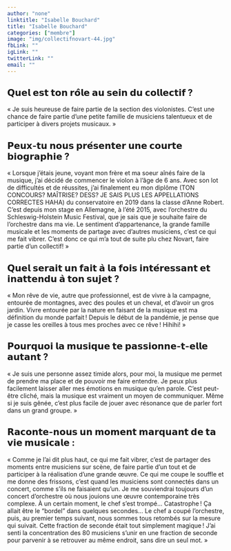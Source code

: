 ```yaml
---
author: "none"
linktitle: "Isabelle Bouchard"
title: "Isabelle Bouchard"
categories: ["membre"]
image: "img/collectifnovart-44.jpg"
fbLink: ""
igLink: ""
twitterLink: ""
email: ""
---
```


## 𝗤𝘂𝗲𝗹 𝗲𝘀𝘁 𝘁𝗼𝗻 𝗿𝗼̂𝗹𝗲 𝗮𝘂 𝘀𝗲𝗶𝗻 𝗱𝘂 𝗰𝗼𝗹𝗹𝗲𝗰𝘁𝗶𝗳 ?
« Je suis heureuse de faire partie de la section des violonistes. C’est une chance de faire partie d’une petite famille de musiciens talentueux et de participer à divers projets musicaux. »

## 𝗣𝗲𝘂𝘅-𝘁𝘂 𝗻𝗼𝘂𝘀 𝗽𝗿𝗲́𝘀𝗲𝗻𝘁𝗲𝗿 𝘂𝗻𝗲 𝗰𝗼𝘂𝗿𝘁𝗲 𝗯𝗶𝗼𝗴𝗿𝗮𝗽𝗵𝗶𝗲 ?
« Lorsque j’étais jeune, voyant mon frère et ma soeur aînés faire de la musique, j’ai décidé de commencer le violon à l’âge de 6 ans. Avec son lot de difficultés et de réussites, j’ai finalement eu mon diplôme (TON CONCOURS? MAÎTRISE? DESS? JE SAIS PLUS LES APPELLATIONS CORRECTES HAHA) du conservatoire en 2019 dans la classe d’Anne Robert. C’est depuis mon stage en Allemagne, à l’été 2015, avec l’orchestre du Schleswig-Holstein Music Festival, que je sais que je souhaite faire de l’orchestre dans ma vie. Le sentiment d’appartenance, la grande famille musicale et les moments de partage avec d’autres musiciens, c’est ce qui me fait vibrer. C’est donc ce qui m’a tout de suite plu chez Novart, faire partie d’un collectif! »

## 𝗤𝘂𝗲𝗹 𝘀𝗲𝗿𝗮𝗶𝘁 𝘂𝗻 𝗳𝗮𝗶𝘁 𝗮̀ 𝗹𝗮 𝗳𝗼𝗶𝘀 𝗶𝗻𝘁𝗲́𝗿𝗲𝘀𝘀𝗮𝗻𝘁 𝗲𝘁 𝗶𝗻𝗮𝘁𝘁𝗲𝗻𝗱𝘂 𝗮̀ 𝘁𝗼𝗻 𝘀𝘂𝗷𝗲𝘁 ? 
« Mon rêve de vie, autre que professionnel, est de vivre à la campagne, entourée de montagnes, avec des poules et un cheval, et d’avoir un gros jardin. Vivre entourée par la nature en faisant de la musique est ma définition du monde parfait ! Depuis le début de la pandémie, je pense que je casse les oreilles à tous mes proches avec ce rêve ! Hihihi! »

## 𝗣𝗼𝘂𝗿𝗾𝘂𝗼𝗶 𝗹𝗮 𝗺𝘂𝘀𝗶𝗾𝘂𝗲 𝘁𝗲 𝗽𝗮𝘀𝘀𝗶𝗼𝗻𝗻𝗲-𝘁-𝗲𝗹𝗹𝗲 𝗮𝘂𝘁𝗮𝗻𝘁 ?
« Je suis une personne assez timide alors, pour moi, la musique me permet de prendre ma place et de pouvoir me faire entendre. Je peux plus facilement laisser aller mes émotions en musique qu’en parole. C’est peut-être cliché, mais la musique est vraiment un moyen de communiquer. Même si je suis gênée, c’est plus facile de jouer avec résonance que de parler fort dans un grand groupe. »

## 𝗥𝗮𝗰𝗼𝗻𝘁𝗲-𝗻𝗼𝘂𝘀 𝘂𝗻 𝗺𝗼𝗺𝗲𝗻𝘁 𝗺𝗮𝗿𝗾𝘂𝗮𝗻𝘁 𝗱𝗲 𝘁𝗮 𝘃𝗶𝗲 𝗺𝘂𝘀𝗶𝗰𝗮𝗹𝗲 : 
« Comme je l’ai dit plus haut, ce qui me fait vibrer, c’est de partager des moments entre musiciens sur scène, de faire partie d’un tout et de participer à la réalisation d’une grande œuvre. Ce qui me coupe le souffle et me donne des frissons, c’est quand les musiciens sont connectés dans un concert, comme s’ils ne faisaient qu’un. Je me souviendrai toujours d’un concert d’orchestre où nous jouions une œuvre contemporaine très complexe. À un certain moment, le chef s’est trompé… Catastrophe ! Ça allait être le “bordel” dans quelques secondes… Le chef a coupé l’orchestre, puis, au premier temps suivant, nous sommes tous retombés sur la mesure qui suivait. Cette fraction de seconde était tout simplement magique ! J’ai senti la concentration des 80 musiciens s’unir en une fraction de seconde pour parvenir à se retrouver au même endroit, sans dire un seul mot. »